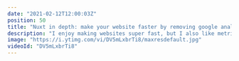 ```yaml
---
date: "2021-02-12T12:00:03Z"
position: 50
title: "Nuxt in depth: make your website faster by removing google analytics. Still get metrics!"
description: "I enjoy making websites super fast, but I also like metrics. These two things do not always combine well. To add metrics, you also need code to provide these metrics. But that slows down your website!\n\nI found a way to remove Google Analytics JavaScript but still provide data to its back-end. I even added web vitals! I did all of it in Nuxt!\n\nCredit: https://twitter.com/DasSurma\n\nFollow me here:\nWebsite: https://timbenniks.dev/\nTwitter: https://twitter.com/timbenniks"
image: "https://i.ytimg.com/vi/DV5mLxbrTi8/maxresdefault.jpg"
videoId: "DV5mLxbrTi8"
---
```


